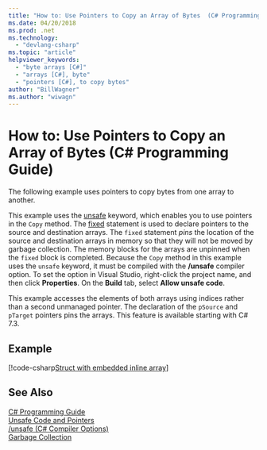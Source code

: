 ```yaml
---
title: "How to: Use Pointers to Copy an Array of Bytes  (C# Programming Guide)"
ms.date: 04/20/2018
ms.prod: .net
ms.technology: 
  - "devlang-csharp"
ms.topic: "article"
helpviewer_keywords: 
  - "byte arrays [C#]"
  - "arrays [C#], byte"
  - "pointers [C#], to copy bytes"
author: "BillWagner"
ms.author: "wiwagn"
---
```

# How to: Use Pointers to Copy an Array of Bytes  (C# Programming Guide)

The following example uses pointers to copy bytes from one array to another.

This example uses the [unsafe](../../language-reference/keywords/unsafe.md) keyword, which enables you to use pointers in the `Copy` method. The [fixed](../../language-reference/keywords/fixed-statement.md) statement is used to declare pointers to the source and destination arrays. The `fixed` statement *pins* the location of the source and destination arrays in memory so that they will not be moved by garbage collection. The memory blocks for the arrays are unpinned when the `fixed` block is completed. Because the `Copy` method in this example uses the `unsafe` keyword, it must be compiled with the **/unsafe** compiler option. To set the option in Visual Studio, right-click the project name, and then click **Properties**. On the **Build** tab, select **Allow unsafe code**.

This example accesses the elements of both arrays using indices rather than a second unmanaged pointer. The declaration of the `pSource` and `pTarget` pointers pins the arrays. This feature is available starting with C# 7.3.

## Example

[!code-csharp[Struct with embedded inline array](../../../../samples/snippets/csharp/keywords/FixedKeywordExamples.cs#8)]

## See Also
 [C# Programming Guide](../index.md)  
 [Unsafe Code and Pointers](index.md)  
 [/unsafe (C# Compiler Options)](../../language-reference/compiler-options/unsafe-compiler-option.md)  
 [Garbage Collection](../../../standard/garbage-collection/index.md)  
